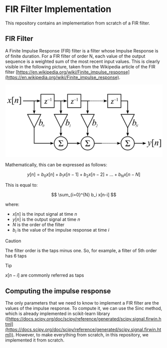 # FIR Filter Implementation

This repository contains an implementation from scratch of a FIR filter.

## FIR Filter

A Finite Impulse Response (FIR) filter is a filter whose Impulse Response is of finite duration. For a FIR filter of order N, each value of the output sequence is a weighted sum of the most recent input values. This is clearly visible in the following picture, taken from the Wikipedia article of the FIR filter [https://en.wikipedia.org/wiki/Finite_impulse_response](https://en.wikipedia.org/wiki/Finite_impulse_response). 

![Wikipedia FIR filter](images/fir.png)

Mathematically, this can be expressed as follows:

$$
y[n] = b_0x[n] + b_1x[n-1] + b_2x[n-2] + \dots + b_Nx[n-N]
$$

This is equal to:

$$
\sum_{i=0}^{N} b_i x[n-i]
$$

where:

- $x[n]$ is the input signal at time $n$
- $y[n]$ is the output signal at time $n$
- $N$ is the order of the filter
- $b_i$ is the value of the impulse response at time $i$

> [!CAUTION]
> The filter order is the taps minus one. So, for example, a filter of 5th order has 6 taps

> [!TIP]
> $x[n-i]$ are commonly referred as taps


## Computing the impulse response

The only parameters that we need to know to implement a FIR filter are the values of the impulse response. To compute it, we can use the Sinc method, which is already implemented in scikit-learn library ([https://docs.scipy.org/doc/scipy/reference/generated/scipy.signal.firwin.html](https://docs.scipy.org/doc/scipy/reference/generated/scipy.signal.firwin.html)). However, to make everything from scratch, in this repository, we implemented it from scratch. 